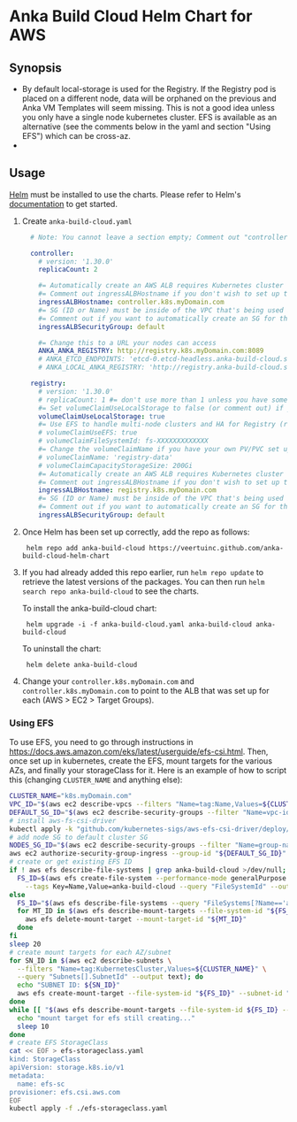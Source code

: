 # Anka Build Cloud Helm Chart for AWS

## Synopsis

- By default local-storage is used for the Registry. If the Registry pod is placed on a different node, data will be orphaned on the previous and Anka VM Templates will seem missing. This is not a good idea unless you only have a single node kubernetes cluster. EFS is available as an alternative (see the comments below in the yaml and section "Using EFS") which can be cross-az.
- 

## Usage

[Helm](https://helm.sh) must be installed to use the charts. Please refer to Helm's [documentation](https://helm.sh/docs) to get started.

1. Create `anka-build-cloud.yaml`

    ```yaml
      # Note: You cannot leave a section empty; Comment out "controller:" or "registry:" if everything under it is also commented out.

      controller:
        # version: '1.30.0'
        replicaCount: 2

        #= Automatically create an AWS ALB requires Kubernetes cluster with AWS Load Balancer Controller: https://kubernetes-sigs.github.io/aws-load-balancer-controller/v2.4/
        #= Comment out ingressALBHostname if you don't wish to set up the AWS ALB (you will need to deploy your own services)
        ingressALBHostname: controller.k8s.myDomain.com
        #= SG (ID or Name) must be inside of the VPC that's being used by the cluster
        #= Comment out if you want to automatically create an SG for this ALB
        ingressALBSecurityGroup: default

        #= Change this to a URL your nodes can access
        ANKA_ANKA_REGISTRY: http://registry.k8s.myDomain.com:8089
        # ANKA_ETCD_ENDPOINTS: 'etcd-0.etcd-headless.anka-build-cloud.svc.cluster.local:2379,etcd-1.etcd-headless.anka-build-cloud.svc.cluster.local:2379,etcd-2.etcd-headless.anka-build-cloud.svc.cluster.local:2379'
        # ANKA_LOCAL_ANKA_REGISTRY: 'http://registry.anka-build-cloud.svc.cluster.local:8089'

      registry:
        # version: '1.30.0'
        # replicaCount: 1 #= don't use more than 1 unless you have some sort of network storage that the entire cluster can access, no matter where the registry pods are.
        #= Set volumeClaimUseLocalStorage to false (or comment out) if you already have a volume available (you'll need your own pvc for it too)
        volumeClaimUseLocalStorage: true
        #= Use EFS to handle multi-node clusters and HA for Registry (requires that https://docs.aws.amazon.com/eks/latest/userguide/efs-csi.html is setup)
        # volumeClaimUseEFS: true
        # volumeClaimFileSystemId: fs-XXXXXXXXXXXXX
        #= Change the volumeClaimName if you have your own PV/PVC set up for the registry with a different name (defaults to registry-data)
        # volumeClaimName: 'registry-data'
        # volumeClaimCapacityStorageSize: 200Gi
        #= Automatically create an AWS ALB requires Kubernetes cluster with AWS Load Balancer Controller: https://kubernetes-sigs.github.io/aws-load-balancer-controller/v2.4/
        #= Comment out ingressALBHostname if you don't wish to set up the AWS ALB (you will need to deploy your own services)
        ingressALBHostname: registry.k8s.myDomain.com
        #= SG (ID or Name) must be inside of the VPC that's being used by the cluster
        #= Comment out if you want to automatically create an SG for this ALB
        ingressALBSecurityGroup: default
    ```

2. Once Helm has been set up correctly, add the repo as follows:

        helm repo add anka-build-cloud https://veertuinc.github.com/anka-build-cloud-helm-chart

3. If you had already added this repo earlier, run `helm repo update` to retrieve the latest versions of the packages. You can then run `helm search repo anka-build-cloud` to see the charts.

    To install the anka-build-cloud chart:

        helm upgrade -i -f anka-build-cloud.yaml anka-build-cloud anka-build-cloud

    To uninstall the chart:

        helm delete anka-build-cloud

4. Change your `controller.k8s.myDomain.com` and `controller.k8s.myDomain.com` to point to the ALB that was set up for each (AWS > EC2 > Target Groups).

### Using EFS

To use EFS, you need to go through instructions in https://docs.aws.amazon.com/eks/latest/userguide/efs-csi.html. Then, once set up in kubernetes, create the EFS, mount targets for the various AZs, and finally your storageClass for it. Here is an example of how to script this (changing `CLUSTER_NAME` and anything else):

```bash
CLUSTER_NAME="k8s.myDomain.com"
VPC_ID="$(aws ec2 describe-vpcs --filters "Name=tag:Name,Values=${CLUSTER_NAME}" | grep VpcId | grep -Eo '[^:]*$' | sed 's/"//g' | sed 's/,//g' | xargs)"
DEFAULT_SG_ID="$(aws ec2 describe-security-groups --filter "Name=vpc-id,Values=${VPC_ID}" "Name=group-name,Values=default" | grep GroupId | tail -1 | grep -Eo '[^:]*$' | sed 's/"//g' | sed 's/,//g' | xargs)"
# install aws-fs-csi-driver
kubectl apply -k "github.com/kubernetes-sigs/aws-efs-csi-driver/deploy/kubernetes/overlays/stable/?ref=release-1.3"
# add node SG to default cluster SG
NODES_SG_ID="$(aws ec2 describe-security-groups --filter "Name=group-name,Values=nodes.${CLUSTER_NAME}" --query "SecurityGroups[0].GroupId" --output text)"
aws ec2 authorize-security-group-ingress --group-id "${DEFAULT_SG_ID}" --protocol tcp --port 2049 --source-group "${NODES_SG_ID}"
# create or get existing EFS ID
if ! aws efs describe-file-systems | grep anka-build-cloud >/dev/null; then
  FS_ID=$(aws efs create-file-system --performance-mode generalPurpose --throughput-mode bursting \
    --tags Key=Name,Value=anka-build-cloud --query "FileSystemId" --output text)
else
  FS_ID="$(aws efs describe-file-systems --query "FileSystems[?Name=='anka-build-cloud'].FileSystemId" --output text)"
  for MT_ID in $(aws efs describe-mount-targets --file-system-id "${FS_ID}" --query "MountTargets[].MountTargetId" --output text); do
    aws efs delete-mount-target --mount-target-id "${MT_ID}"
  done
fi
sleep 20
# create mount targets for each AZ/subnet
for SN_ID in $(aws ec2 describe-subnets \
  --filters "Name=tag:KubernetesCluster,Values=${CLUSTER_NAME}" \
  --query "Subnets[].SubnetId" --output text); do 
  echo "SUBNET ID: ${SN_ID}"
  aws efs create-mount-target --file-system-id "${FS_ID}" --subnet-id "${SN_ID}" --security-groups "${DEFAULT_SG_ID}"
done
while [[ "$(aws efs describe-mount-targets --file-system-id ${FS_ID} --query "MountTargets[0].LifeCycleState" --output text)" == 'creating' ]]; do
  echo "mount target for efs still creating..."
  sleep 10
done
# create EFS StorageClass
cat << EOF > efs-storageclass.yaml
kind: StorageClass
apiVersion: storage.k8s.io/v1
metadata:
  name: efs-sc
provisioner: efs.csi.aws.com
EOF
kubectl apply -f ./efs-storageclass.yaml
```
